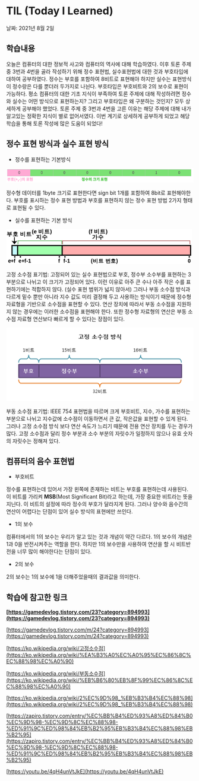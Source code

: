 # TIL (Today I Learned)

날짜: 2021년 8월 2일

## **학습내용**

오늘은 컴퓨터의 대한 정보적 사고와 컴퓨터의 역사에 대해 학습하였다. 이후 토론 주제중 3번과 4번을 골라 작성하기 위해 정수 표현법, 실수표현법에 대한 것과 부호타입에 대하여 공부하였다. 정수는 부호를 포함하여 8비트로 표현해야 하지만 실수는 표현방식이 정수랑은 다를 뿐더러 두가지로 나뉜다. 부호타입은 부호비트와 2의 보수로 표현이 가능하다. 평소 컴퓨터의 대한 기초 지식이 부족하여 토론 주제에 대해 작성하려면 정수와 실수는 어떤 방식으로 표현하는지? 그리고 부호타입은 왜 구분하는 것인지? 모두 상세하게 공부해야 했었다. 토론 주제 중 3번과 4번을 고른 이유는 해당 주제에 대해 내가 알고있는 정확한 지식이 별로 없어서였다. 이번 계기로 상세하게 공부하게 되었고 해당 학습을 통해 토론 작성에 많은 도움이 되었다!

## **정수 표현 방식과 실수 표현 방식**

- 정수를 표현하는 기본방식

![ex_screenshot](/img/1.png)

정수형 데이터를 1byte 크기로 표현한다면 sign bit 1개를 포함하여 8bit로 표현해야한다. 부호를 표시하는 정수 표현 방법과 부호를 표현하지 않는 정수 표현 방법 2가지 형태로 표현될 수 있다.

- 실수를 표현하는 기본 방식

![ex_screenshot](/img/2.png)

고정 소수점 표기법: 고정되어 있는 실수 표현법으로 부호, 정수부 소수부를 표현하는 3부분으로 나뉘고 이 크기가 고정되어 있다. 이런 이유로 아주 큰 수나 아주 작은 수를 표현하기에는 적합하지 않다. (실수 표현 범위가 넓지 않아서) 그러나 부동 소수점 방식과 다르게 밑수 뿐만 아니라 지수 값도 미리 결정해 두고 사용하는 방식이기 때문에 정수형 자료형을 기반으로 소수점을 표현할 수 있다. 연산 장치에 따라서 부동 소수점을 지원하지 않는 경우에는 이러한 소수점을 표현해야 한다. 또한 정수형 자료형의 연산은 부동 소수점 자료형 연산보다 빠르게 할 수 있다는 장점이 있다.

![ex_screenshot](/img/3.png)

부동 소수점 표기법: IEEE 754 표현법을 따르며 크게 부호비트, 지수, 가수를 표현하는 부분으로 나뉘고 지수값에 소수점이 이동하면서 큰 값, 작은값을 표현할 수 있게 된다. 그러나 고정 소수점 방식 보다 연산 속도가 느리기 때문에 전용 연산 장치를 두는 경우가 많다. 고정 소수점과 달리 정수 부분과 소수 부분의 자릿수가 일정하지 않으나 유효 숫자의 자릿수는 정해져 있다.

## **컴퓨터의 음수 표현법**

- 부호비트

정수를 표현하는데 있어서 가장 왼쪽에 존재하는 비트는 부호를 표현하는데 사용된다. 이 비트를 가리켜 **MSB**(Most Significant Bit)라고 하는데, 가장 중요한 비트라는 뜻을 지닌다. 이 비트의 설정에 따라 정수의 부호가 달라지게 된다. 그러나 양수와 음수간의 연산이 어렵다는 단점이 있어 실수 방식의 표현에만 쓰인다.

- 1의 보수

컴퓨터에서의 1의 보수는 우리가 알고 있는 것과 개념이 약간 다르다. 1의 보수의 개념은 1과 0을 반전시켜주는 역할을 한다. 하지만 1의 보수만을 사용하여 연산을 할 시 비트반전을 너무 많이 해야한다는 단점이 있다.

- 2의 보수

2의 보수는 1의 보수에 1을 더해주었을때의 결과값을 의미한다.

## 학습에 **참고한 링크**

**[https://gamedevlog.tistory.com/23?category=894993](https://gamedevlog.tistory.com/23?category=894993)**

[https://gamedevlog.tistory.com/m/24?category=894993](https://gamedevlog.tistory.com/m/24?category=894993)

[https://ko.wikipedia.org/wiki/고정소수점](https://ko.wikipedia.org/wiki/%EA%B3%A0%EC%A0%95%EC%86%8C%EC%88%98%EC%A0%90)

[https://ko.wikipedia.org/wiki/부동소수점](https://ko.wikipedia.org/wiki/%EB%B6%80%EB%8F%99%EC%86%8C%EC%88%98%EC%A0%90)

[https://ko.wikipedia.org/wiki/2%EC%9D%98_%EB%B3%B4%EC%88%98](https://ko.wikipedia.org/wiki/2%EC%9D%98_%EB%B3%B4%EC%88%98)

[https://zapiro.tistory.com/entry/%EC%BB%B4%ED%93%A8%ED%84%B0%EC%9D%98-%EC%9D%8C%EC%88%98-%ED%91%9C%ED%98%84%EB%B2%95%EB%B3%B4%EC%88%98%EB%B2%95](https://zapiro.tistory.com/entry/%EC%BB%B4%ED%93%A8%ED%84%B0%EC%9D%98-%EC%9D%8C%EC%88%98-%ED%91%9C%ED%98%84%EB%B2%95%EB%B3%B4%EC%88%98%EB%B2%95)

[https://youtu.be/4qH4unVtJkE](https://youtu.be/4qH4unVtJkE)
